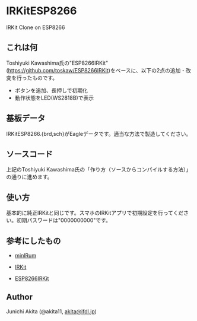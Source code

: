 IRKitESP8266
=====

IRKit Clone on ESP8266

## これは何

Toshiyuki Kawashima氏の"ESP8266IRKit" (https://github.com/toskaw/ESP8266IRKit)をベースに、以下の2点の追加・改変を行ったものです。
* ボタンを追加、長押しで初期化
* 動作状態をLED(WS2818B)で表示

## 基板データ

IRKitESP8266.{brd,sch}がEagleデータです。適当な方法で製造してください。

## ソースコード

上記のToshiyuki Kawashima氏の「作り方（ソースからコンパイルする方法）」の通りに進めます。


## 使い方

基本的に純正IRKitと同じです。スマホのIRKitアプリで初期設定を行ってください。初期パスワードは"0000000000"です。


## 参考にしたもの

* [minlRum](https://github.com/9SQ/minIRum)

* [IRKit](http://getirkit.com/)

* [ESP8266IRKit](https://github.com/toskaw/ESP8266IRKit)

## Author

Junichi Akita (@akita11, akita@ifdl.jp)
